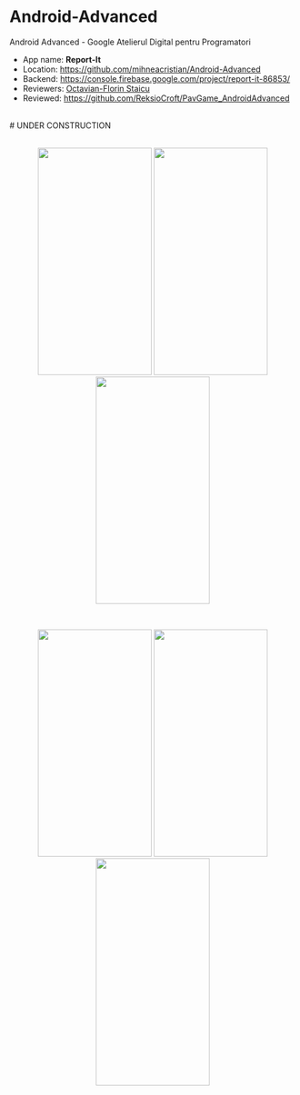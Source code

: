 # Android-Advanced
Android Advanced - Google Atelierul Digital pentru Programatori

- App name: **Report-It**
- Location: https://github.com/mihneacristian/Android-Advanced
- Backend: https://console.firebase.google.com/project/report-it-86853/
- Reviewers: [Octavian-Florin Staicu](https://github.com/ReksioCroft)
- Reviewed: https://github.com/ReksioCroft/PavGame_AndroidAdvanced

<br />
# UNDER CONSTRUCTION
<br />
<br />
<p align="center">
    <img src="https://i.imgur.com/TGjFLKL.png" width="200" height="400"/>
    <img src="https://i.imgur.com/N0tiuxR.png" width="200" height="400"/>
    <img src="https://i.imgur.com/rIjYOux.png" width="200" height="400"/>
</p>
<br />
<p align="center">
    <img src="https://i.imgur.com/VYih8Br.jpg" width="200" height="400"/>
    <img src="https://i.imgur.com/EYge7Ml.png" width="200" height="400"/>
    <img src="https://i.imgur.com/GPtMAC0.png" width="200" height="400"/>
</p>
<br />
